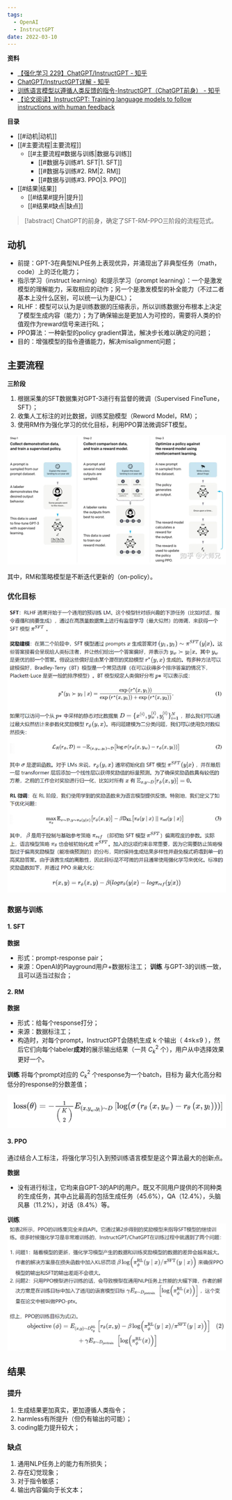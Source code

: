 ```yaml
---
tags:
  - OpenAI
  - InstructGPT
date: 2022-03-10
---
```

**资料**
- [【强化学习 229】ChatGPT/InstructGPT - 知乎](https://zhuanlan.zhihu.com/p/589827115)
- [ChatGPT/InstructGPT详解 - 知乎](https://zhuanlan.zhihu.com/p/590311003)
- [训练语言模型以遵循人类反馈的指令-InstructGPT（ChatGPT前身） - 知乎](https://zhuanlan.zhihu.com/p/590198759)
- [【论文阅读】InstructGPT: Training language models to follow instructions with human feedback](https://blog.csdn.net/orangerfun/article/details/129651956)

**目录**
- [[#动机|动机]]
- [[#主要流程|主要流程]]
	- [[#主要流程#数据与训练|数据与训练]]
		- [[#数据与训练#1. SFT|1. SFT]]
		- [[#数据与训练#2. RM|2. RM]]
		- [[#数据与训练#3. PPO|3. PPO]]
- [[#结果|结果]]
	- [[#结果#提升|提升]]
	- [[#结果#缺点|缺点]]

> [!abstract]
> ChatGPT的前身，确定了SFT-RM-PPO三阶段的流程范式。 
## 动机

- 前提：GPT-3在典型NLP任务上表现优异，并涌现出了非典型任务（math，code）上的泛化能力；
- 指示学习（instruct learning）和提示学习（prompt learning）：一个是激发模型的理解能力，采取相应的动作；另一个是激发模型的补全能力（不过二者基本上没什么区别，可以统一认为是ICL）；
- RLHF：模型可以认为是训练数据的压缩表示，所以训练数据分布根本上决定了模型生成内容（能力）；为了确保输出是更加人为可控的，需要将人类的价值观作为reward信号来进行RL；
- PPO算法：一种新型的policy gradient算法，解决步长难以确定的问题；
- 目的：增强模型的指令遵循能力，解决misalignment问题；

## 主要流程

**三阶段**
1. 根据采集的SFT数据集对GPT-3进行有监督的微调（Supervised FineTune，SFT）；
2. 收集人工标注的对比数据，训练奖励模型（Reword Model，RM）；
3. 使用RM作为强化学习的优化目标，利用PPO算法微调SFT模型。

![image.png|650](https://raw.githubusercontent.com/Shichun-Liu/images-on-picgo/main/pics/20231219160844.png)

其中，RM和策略模型是不断迭代更新的（on-policy）。
### 优化目标

![image.png|550](https://raw.githubusercontent.com/Shichun-Liu/images-on-picgo/main/pics/20231223154158.png)

### 数据与训练
#### 1. SFT
**数据**
- 形式：prompt-response pair；
- 来源：OpenAI的Playground用户+数据标注工；
**训练**
与GPT-3的训练一致，且可以适当过拟合；
#### 2. RM
**数据**
- 形式：给每个response打分；
- 来源：数据标注工；
- 构造时，对每个prompt，InstructGPT会随机生成 k 个输出（ 4≤k≤9 ），然后它们向每个labeler**成对**的展示输出结果（一共 $C_k^2$ 个），用户从中选择效果更好一个。

**训练**
将每个prompt对应的 $C_k^2$ 个response为一个batch，目标为 最大化高分和低分的response的分数差值；

![image.png|450](https://raw.githubusercontent.com/Shichun-Liu/images-on-picgo/main/pics/20231219164030.png)

#### 3. PPO
通过结合人工标注，将强化学习引入到预训练语言模型是这个算法最大的创新点。

**数据**
- 没有进行标注，它均来自GPT-3的API的用户。既又不同用户提供的不同种类的生成任务，其中占比最高的包括生成任务（45.6%），QA（12.4%），头脑风暴（11.2%），对话（8.4%）等。

**训练**
![image.png|600](https://raw.githubusercontent.com/Shichun-Liu/images-on-picgo/main/pics/20231219164346.png)


## 结果
### 提升
1. 生成结果更加真实，更加遵循人类指令；
2. harmless有所提升（但仍有输出的可能）；
3. coding能力提升较大；

### 缺点
1. 通用NLP任务上的能力有所损失；
2. 存在幻觉现象；
3. 对于指令敏感；
4. 输出内容偏向于长文本；

